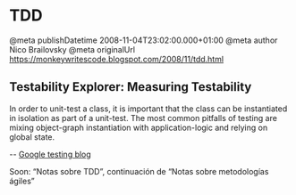 # TDD

@meta publishDatetime 2008-11-04T23:02:00.000+01:00
@meta author Nico Brailovsky
@meta originalUrl https://monkeywritescode.blogspot.com/2008/11/tdd.html

Testability Explorer: Measuring Testability
-------------------------------------------

In order to unit-test a class, it is important that the class can be instantiated in isolation as part of a unit-test. The most common pitfalls of testing are mixing object-graph instantiation with application-logic and relying on global state.

-- [Google testing blog](/md_blog/youfoundadeadlink.md)

Soon: “Notas sobre TDD”, continuación de “Notas sobre metodologías ágiles”

